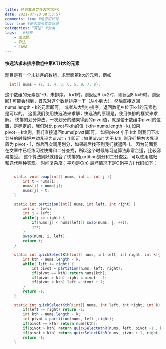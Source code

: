 ```yaml
---
title: 经典算法之快选求TOPK
date: 2021-07-20 08:53:57
comments: true #是否可评论
toc: true #是否显示文章目录
categories: "算法" #分类
tags:   #标签
    - 面试题
    - 算法
    - JAVA
---
```

#### 快选法求未排序数组中第KTH大的元素
题目是有一个未排序的数组，求里面第k大的元素，例如
``` java
  int[] nums = {2, 1, 4, 3, 6, 5, 9, 7, 8};
```
这个数组的元素是1-9，未排序。
k=1时，则返回9
k=2时，则返回8
k=9时，则返回1
可能会想到，首先对这个数组排序一下（从小到大），然后直接返回nums.length - k的元素即可。
或者从大到小排序，返回数组中位于k-1的元素也是可以的。
这里我们使用快选法来求解，快选法的原理是，使用快排的框架来求解。
快排的划分算法，一次划分的结果得到的pivot值，就是位于数组中pivot的位置，是确定的，我们对比
pivot与kth的值（kth=nums.length - k),如果pivot==kth则，我们直接返回nums[pivot]即可。
如果pivot 小于 kth 则我们下次划分的时候把左边界设为pivot + 1 即可；如果pivoit 大于 kth,
则我们把右边界设置为 pivot - 1，然后再次调用划分，如果最后找不到我们就返回-1。
因为前面我在文章中已经练习过快排和二分查找，所以这个时候练习这算法非常合适，比较容易接受。
这个算法刚好就结合了快排的partition划分和二分查找，可以使用递归和迭代两种实现。
时间复杂度：平均是O(n) 最坏情况下是O(N平方)
代码如下：
``` java

    static void swap(int[] nums, int i, int j ){
        int t = nums[i];
        nums[i] = nums[j];
        nums[j] = t;
    }

    static int partition(int[] nums, int left, int right) {
        int i = left;
        int j = left;
        while(j <= right) {
            if(nums[j] < nums[left]) swap(nums, j, ++i);
            j++;
        }
        swap(nums, i, left);
        return i;
    }

    static int quickSelectKth(int[] nums, int left, int right, int k){
        int kth = nums.length - k;
        while( left <= right) {
            int pivot = partition(nums, left, right);
            if(pivot == kth) return nums[kth];
            if(pivot > kth) right = pivot - 1;
            if(pivot < kth) left = pivot + 1;
        }
        return -1;
    }

    static int quickSelectKthR(int[] nums, int left, int right, int k){
        if(left >= right) return -1;
        int kth = nums.length - k;
        int pivot = partition(nums, left ,right);
        if(pivot == kth) return nums[kth];
        if(pivot > kth) return quickSelectKthR(nums, left, pivot -1 , k);
        if(pivot < kth) return quickSelectKthR(nums, pivot + 1, right, k);
        return -1;
    }
```
